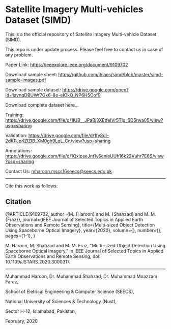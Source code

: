 # Satellite Imagery Multi-vehicles Dataset (SIMD)

This is a the official repository of Satellite Imagery Multi-vehicle Dataset (SIMD).

This repo is under update process. Please feel free to contact us in case of any problem. 

Paper Link: https://ieeexplore.ieee.org/document/9109702

Download sample sheet: https://github.com/ihians/simd/blob/master/simd-sample-images.pdf

Download sample dataset: https://drive.google.com/open?id=1avnqDBUWf7Gx6-8o-elOkQ_NP6H5Oof9

Download complete dataset here...

Training:    https://drive.google.com/file/d/1IUB__JPaBj3XEtfeIVr5Tlg_SD5rwa05/view?usp=sharing

Validation:  https://drive.google.com/file/d/1fy8dI-2dKPJprlZlZIB_XM0gh9LqL_Cn/view?usp=sharing

Annotations: https://drive.google.com/file/d/1QxipseJnt1y5enieUUh16k22Vuhr7E6S/view?usp=sharing    

Contact Us: mharoon.mscs16seecs@seecs.edu.pk

---------------------------------------------------------------
Cite this work as follows:

Citation
-----------
@ARTICLE{9109702,
  author={M. {Haroon} and M. {Shahzad} and M. M. {Fraz}}, 
  journal={IEEE Journal of Selected Topics in Applied Earth Observations and Remote Sensing}, 
  title={Multi-sized Object Detection Using Spaceborne Optical Imagery}, 
  year={2020}, 
  volume={}, 
  number={}, 
  pages={1-1},
 }
 
M. Haroon, M. Shahzad and M. M. Fraz, "Multi-sized Object Detection Using Spaceborne Optical Imagery," in IEEE Journal of Selected Topics in Applied Earth Observations and Remote Sensing, doi: 10.1109/JSTARS.2020.3000317.

---------------------------------------------------------------
Muhammad Haroon, Dr. Muhammad Shahzad, Dr. Muhammad Moazzam Faraz, 

School of Eletrical Engineering & Computer Science (SEECS),

National University of Sciences & Technology (Nust), 

Sector H-12, Islamabad, Pakistan, 

February, 2020

